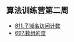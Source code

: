 ## 算法训练营第二周

- [811.子域名访问计数](https://github.com/wyh888/leetcode-javascript/blob/master/code/811.%E5%AD%90%E5%9F%9F%E5%90%8D%E8%AE%BF%E9%97%AE%E8%AE%A1%E6%95%B0.js)
- [697.数组的度](https://github.com/wyh888/leetcode-javascript/blob/master/code/697.%E6%95%B0%E7%BB%84%E7%9A%84%E5%BA%A6.js)
